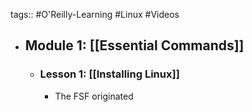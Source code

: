 tags:: #O'Reilly-Learning #Linux #Videos

- ## Module 1: [[Essential Commands]]
	- ### Lesson 1: [[Installing Linux]]
		- The FSF originated